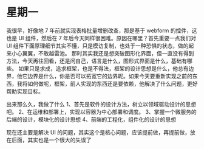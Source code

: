 # 星期一

我很早，好像地 7 年前就实现表格批量增删改查，那是基于 webform 的控件，这也是 UI 组件，然后在 7 年后今天同样很困难。原因在哪里？首先重要一点我们对 UI 组件下面原理细节其实不懂，只是模访复制，也处于一种恐惧的状态，做的起来小心翼翼，不敢越雷池。
那时其实我还是想突破图形化界面，但一直没有得到方法，今天再往回看，还是问自己，语言是什么，图形式界面是什么，基础有哪些。
如果只是求成，追求框架，也是不得法，框架的设计思想是什么，他总有边界，他它边界是什么，你是否可以拓宽它的边界昵。如果今天要重新实现之前的东西，我将如何做呢，框架，前人实现的东西还是要依赖，他解决了什么问题，更好帮助实现目标。

出来那么久，我做了什么
1、首先是软件的设计方法，树立以领域驱动设计的思想吧。
2、在运维和部署上，实现以容器为中心部署和调度。
3、掌握一个微服务的后端的设计，模块化的设计思想
4、前端的工程化，组件化的设计的思想

现在还主要是解决 UI 的问题，其实这个是核心问题，应该提前做，再提前做，放在后面，其实也是一个很大的失误了

